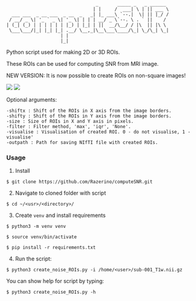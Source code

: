 ```
                                 _       _____ _   _ ______ 
                                | |     /  ___| \ | || ___ \
  ___ ___  _ __ ___  _ __  _   _| |_ ___\ `--.|  \| || |_/ /
 / __/ _ \| '_ ` _ \| '_ \| | | | __/ _ \`--. \ . ` ||    / 
| (_| (_) | | | | | | |_) | |_| | ||  __/\__/ / |\  || |\ \ 
 \___\___/|_| |_| |_| .__/ \__,_|\__\___\____/\_| \_/\_| \_|
                    | |                                     
                    |_|    
```
Python script used for making 2D or 3D ROIs.

These ROIs can be used for computing SNR from MRI image.

NEW VERSION: It is now possible to create ROIs on non-square images!

![](https://github.com/burkotOndrej/computeSNR/blob/main/axial_roi.gif)
![](https://github.com/burkotOndrej/computeSNR/blob/main/created_roi.gif)

Optional arguments:

    -shiftx : Shift of the ROIs in X axis from the image borders.
    -shifty : Shift of the ROIs in Y axis from the image borders.
    -size : Size of ROIs in X and Y axis in pixels.
    -filter : Filter method, 'max', 'iqr', 'None'.
    -visualise : Visualisation of created ROI. 0 - do not visualise, 1 - visualise'
    -outpath : Path for saving NIfTI file with created ROIs.

### Usage

1. Install

```shell
$ git clone https://github.com/Razerino/computeSNR.git
```

2. Navigate to cloned folder with script

```shell
$ cd ~/<usr>/<directory>/
```

3. Create `venv` and install requirements

```shell
$ python3 -m venv venv

$ source venv/bin/activate

$ pip install -r requirements.txt
```

4. Run the script:

```shell
$ python3 create_noise_ROIs.py -i /home/<user>/sub-001_T1w.nii.gz
```

You can show help for script by typing:

```shell
$ python3 create_noise_ROIs.py -h
```